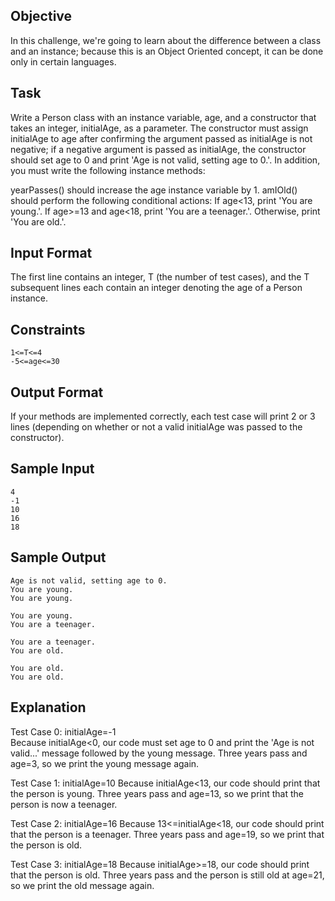## Objective 
In this challenge, we're going to learn about the difference between a class and an instance; because this is an Object Oriented concept, it can be done only in certain languages.

## Task 
Write a Person class with an instance variable, age, and a constructor that takes an integer, initialAge, as a parameter. The constructor must assign initialAge to age after confirming the argument passed as initialAge is not negative; if a negative argument is passed as initialAge, the constructor should set age to 0 and print 'Age is not valid, setting age to 0.'. In addition, you must write the following instance methods:

yearPasses() should increase the age instance variable by 1.
amIOld() should perform the following conditional actions:
If age<13, print 'You are young.'.
If age>=13 and age<18, print 'You are a teenager.'.
Otherwise, print 'You are old.'.

## Input Format

The first line contains an integer, T (the number of test cases), and the T subsequent lines each contain an integer denoting the age of a Person instance.

## Constraints
```
1<=T<=4
-5<=age<=30
```

## Output Format

If your methods are implemented correctly, each test case will print 2 or 3 lines (depending on whether or not a valid initialAge was passed to the constructor).

## Sample Input
```
4
-1
10
16
18
```

## Sample Output
```
Age is not valid, setting age to 0.
You are young.
You are young.

You are young.
You are a teenager.

You are a teenager.
You are old.

You are old.
You are old.
```

## Explanation

Test Case 0: initialAge=-1  
Because initialAge<0, our code must set age to 0 and print the 'Age is not valid...' message followed by the young message. Three years pass and age=3, so we print the young message again.

Test Case 1: initialAge=10
Because initialAge<13, our code should print that the person is young. Three years pass and age=13, so we print that the person is now a teenager.

Test Case 2: initialAge=16
Because 13<=initialAge<18, our code should print that the person is a teenager. Three years pass and age=19, so we print that the person is old.

Test Case 3: initialAge=18
Because initialAge>=18, our code should print that the person is old. Three years pass and the person is still old at age=21, so we print the old message again.

